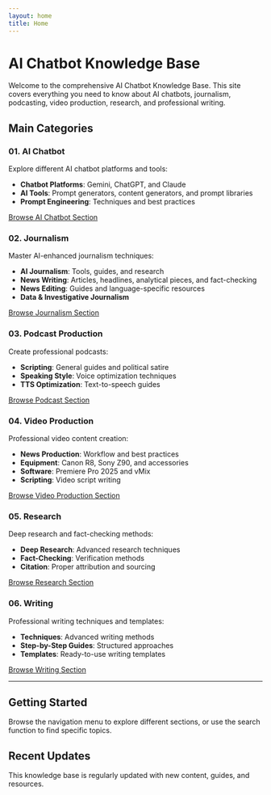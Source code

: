 ```yaml
---
layout: home
title: Home
---
```


# AI Chatbot Knowledge Base

Welcome to the comprehensive AI Chatbot Knowledge Base. This site covers everything you need to know about AI chatbots, journalism, podcasting, video production, research, and professional writing.

## Main Categories

### 01. AI Chatbot
Explore different AI chatbot platforms and tools:
- **Chatbot Platforms**: Gemini, ChatGPT, and Claude
- **AI Tools**: Prompt generators, content generators, and prompt libraries
- **Prompt Engineering**: Techniques and best practices

[Browse AI Chatbot Section](/VP-KB-v3/01-ai-chatbot/)

### 02. Journalism
Master AI-enhanced journalism techniques:
- **AI Journalism**: Tools, guides, and research
- **News Writing**: Articles, headlines, analytical pieces, and fact-checking
- **News Editing**: Guides and language-specific resources
- **Data & Investigative Journalism**

[Browse Journalism Section](/VP-KB-v3/03-journalism/)

### 03. Podcast Production
Create professional podcasts:
- **Scripting**: General guides and political satire
- **Speaking Style**: Voice optimization techniques
- **TTS Optimization**: Text-to-speech guides

[Browse Podcast Section](/VP-KB-v3/04-podcast/)

### 04. Video Production
Professional video content creation:
- **News Production**: Workflow and best practices
- **Equipment**: Canon R8, Sony Z90, and accessories
- **Software**: Premiere Pro 2025 and vMix
- **Scripting**: Video script writing

[Browse Video Production Section](/VP-KB-v3/05-video-production/)

### 05. Research
Deep research and fact-checking methods:
- **Deep Research**: Advanced research techniques
- **Fact-Checking**: Verification methods
- **Citation**: Proper attribution and sourcing

[Browse Research Section](/VP-KB-v3/06-research/)

### 06. Writing
Professional writing techniques and templates:
- **Techniques**: Advanced writing methods
- **Step-by-Step Guides**: Structured approaches
- **Templates**: Ready-to-use writing templates

[Browse Writing Section](/VP-KB-v3/07-writing/)

---

## Getting Started

Browse the navigation menu to explore different sections, or use the search function to find specific topics.

## Recent Updates

This knowledge base is regularly updated with new content, guides, and resources.
